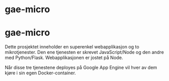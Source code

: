 # gae-micro

# gae-micro

Dette prosjektet inneholder en superenkel webapplikasjon og to mikrotjenester.
Den ene tjenesten er skrevet JavaScript/Node og den andre med Python/Flask.
Webapplikasjonen er jostet på Node.

Når disse tre tjenestene deployes på Google App Engine vil hver av dem kjøre i sin egen Docker-container.

